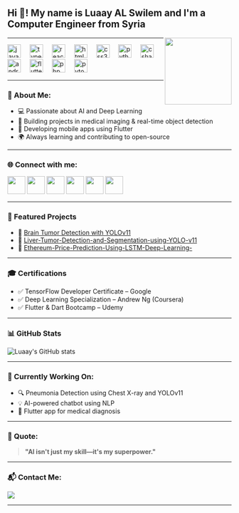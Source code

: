 <h2 align="left">Hi 👋! My name is Luaay AL Swilem and I'm a Computer Engineer from Syria</h2>

<img align="right" height="150" src="https://media.giphy.com/media/qgQUggAC3Pfv687qPC/giphy.gif" />

---

<div align="left">
  <img src="https://cdn.jsdelivr.net/gh/devicons/devicon/icons/javascript/javascript-original.svg" height="30" alt="javascript logo" />
  <img width="12" />
  <img src="https://cdn.jsdelivr.net/gh/devicons/devicon/icons/typescript/typescript-original.svg" height="30" alt="typescript logo" />
  <img width="12" />
  <img src="https://cdn.jsdelivr.net/gh/devicons/devicon/icons/react/react-original.svg" height="30" alt="react logo" />
  <img width="12" />
  <img src="https://cdn.jsdelivr.net/gh/devicons/devicon/icons/html5/html5-original.svg" height="30" alt="html5 logo" />
  <img width="12" />
  <img src="https://cdn.jsdelivr.net/gh/devicons/devicon/icons/css3/css3-original.svg" height="30" alt="css3 logo" />
  <img width="12" />
  <img src="https://cdn.jsdelivr.net/gh/devicons/devicon/icons/python/python-original.svg" height="30" alt="python logo" />
  <img width="12" />
  <img src="https://cdn.jsdelivr.net/gh/devicons/devicon/icons/csharp/csharp-original.svg" height="30" alt="csharp logo" />
  <img width="12" />
  <img src="https://cdn.jsdelivr.net/gh/devicons/devicon/icons/androidstudio/androidstudio-original.svg" height="30" alt="androidstudio logo" />
  <img width="12" />
  <img src="https://cdn.jsdelivr.net/gh/devicons/devicon/icons/flutter/flutter-original.svg" height="30" alt="flutter logo" />
  <img width="12" />
  <img src="https://cdn.jsdelivr.net/gh/devicons/devicon/icons/php/php-original.svg" height="30" alt="php logo" />
  <img width="12" />
  <img src="https://cdn.jsdelivr.net/gh/devicons/devicon/icons/pytorch/pytorch-original.svg" height="30" alt="pytorch logo" />
</div>

---

### 🧠 About Me:
- 💻 Passionate about AI and Deep Learning  
- 🤖 Building projects in medical imaging & real-time object detection  
- 📱 Developing mobile apps using Flutter  
- 🌍 Always learning and contributing to open-source  

---

### 🌐 Connect with me:
<div align="left">
  <a href="https://www.linkedin.com/in/luaay-alswilem-5901b2264/" target="_blank"><img src="https://raw.githubusercontent.com/maurodesouza/profile-readme-generator/master/src/assets/icons/social/linkedin/default.svg" width="40" /></a>
  <a href="https://x.com/AlswilemLu94118" target="_blank"><img src="https://raw.githubusercontent.com/maurodesouza/profile-readme-generator/master/src/assets/icons/social/twitter/default.svg" width="40" /></a>
  <a href="#" target="_blank"><img src="https://raw.githubusercontent.com/maurodesouza/profile-readme-generator/master/src/assets/icons/social/discord/default.svg" width="40" /></a>
  <a href="https://www.youtube.com/@102y" target="_blank"><img src="https://raw.githubusercontent.com/maurodesouza/profile-readme-generator/master/src/assets/icons/social/youtube/default.svg" width="40" /></a>
  <a href="https://www.instagram.com/luaay_102y/" target="_blank"><img src="https://raw.githubusercontent.com/maurodesouza/profile-readme-generator/master/src/assets/icons/social/instagram/default.svg" width="40" /></a>
  <a href="mailto:luaayalswilem3@gmail.com"><img src="https://raw.githubusercontent.com/maurodesouza/profile-readme-generator/master/src/assets/icons/social/gmail/default.svg" width="40" /></a>
</div>

---

### 📌 Featured Projects
- 🔬 [Brain Tumor Detection with YOLOv11](https://github.com/102y/Liver-Tumor-Detection-and-Segmentation-using-YOLO-v11)
- 🔬 [Liver-Tumor-Detection-and-Segmentation-using-YOLO-v11](https://github.com/102y/Liver-Tumor-Detection-and-Segmentation-using-YOLO-v11)
- 💸 [Ethereum-Price-Prediction-Using-LSTM-Deep-Learning-](https://github.com/102y/Ethereum-Price-Prediction-Using-LSTM-Deep-Learning-)

---

### 🎓 Certifications
- ✅ TensorFlow Developer Certificate – Google  
- ✅ Deep Learning Specialization – Andrew Ng (Coursera)  
- ✅ Flutter & Dart Bootcamp – Udemy

---

### 📊 GitHub Stats

![Luaay's GitHub stats](https://github-readme-stats.vercel.app/api?username=YOUR_USERNAME&show_icons=true&theme=tokyonight)

---

### 🔧 Currently Working On:
- 🔍 Pneumonia Detection using Chest X-ray and YOLOv11  
- 💡 AI-powered chatbot using NLP  
- 📱 Flutter app for medical diagnosis

---

### 💬 Quote:
> **"AI isn't just my skill—it's my superpower."**

---

### 📬 Contact Me:
<a href="mailto:youremail@gmail.com">
  <img src="https://img.shields.io/badge/Email-Contact%20Me-red?style=for-the-badge&logo=gmail" />
</a>

---

